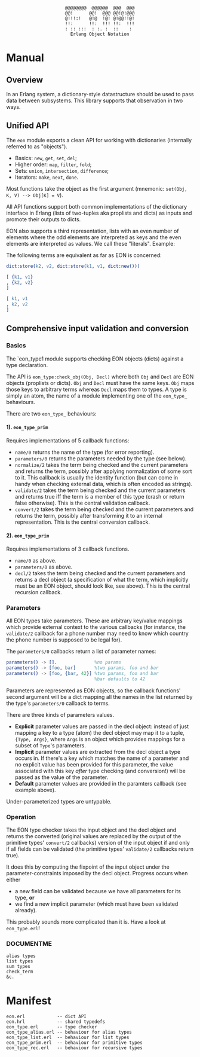 ```
                      @@@@@@@@  @@@@@@  @@@  @@@
                      @@!      @@!  @@@ @@!@!@@@
                      @!!!:!   @!@  !@! @!@@!!@!
                      !!:      !!:  !!! !!:  !!!
                      : :: :::  : :. :  ::    :
                        Erlang Object Notation

```

# Manual

## Overview

In an Erlang system, a dictionary-style datastructure should be used to
pass data between subsystems. This library supports that observation in
two ways.

## Unified API

The `eon` module exports a clean API for working with dictionaries
(internally referred to as "objects").

- Basics: `new`, `get`, `set`, `del`;
- Higher order: `map`, `filter`, `fold`;
- Sets: `union`, `intersection`, `difference`;
- Iterators: `make`, `next`, `done`.

Most functions take the object as the first argument
(mnemonic: `set(Obj, K, V) --> Obj[K] = V`).

All API functions support both common implementations of the dictionary
interface in Erlang (lists of two-tuples aka proplists and dicts) as inputs and
promote their outputs to dicts.

EON also supports a third representation, lists with an even number of
elements where the odd elements are interpreted as keys and the even
elements are interpreted as values. We call these "literals".
Example:

The following terms are equivalent as far as EON is concerned:

```erlang
dict:store(k2, v2, dict:store(k1, v1, dict:new()))

[ {k1, v1}
, {k2, v2}
]

[ k1, v1
, k2, v2
]
```

## Comprehensive input validation and conversion

### Basics

The `eon_type1 module supports checking EON objects (dicts) against a
type declaration.

The API is `eon_type:check_obj(Obj, Decl)` where both `Obj` and `Decl` are
EON objects (proplists or dicts). `Obj` and `Decl` must have the same
keys. `Obj` maps those keys to arbitrary terms whereas `Decl` maps them
to types. A type is simply an atom, the name of a module implementing
one of the `eon_type_` behaviours.

There are two `eon_type_` behaviours:

#### 1). `eon_type_prim`

Requires implementations of 5 callback functions:

- `name/0` returns the name of the type (for error reporting).
- `parameters/0` returns the parameters needed by the type (see below).
- `normalize/2` takes the term being checked and the current parameters
and returns the term, possibly after applying normalization of some
sort to it. This callback is usually the identity function (but can
come in handy when checking external data, which is often encoded as
strings).
- `validate/2` takes the term being checked and the current parameters and
returns true iff the term is a member of this type (crash or return
false otherwise). This is the central validation callback.
- `convert/2` takes the term being checked and the current parameters and
returns the term, possibly after transforming it to an internal
representation. This is the central conversion callback.

#### 2). `eon_type_prim`

Requires implementations of 3 callback functions.

- `name/0` as above.
- `parameters/0` as above.
- `decl/2` takes the term being checked and the current parameters and
returns a decl object (a specification of what the term, which
implicitly must be an EON object, should look like, see above).
This is the central recursion callback.

### Parameters

All EON types take parameters. These are arbitrary key/value mappings
which provide external context to the various callbacks (for instance,
the `validate/2` callback for a phone number may need to know which
country the phone number is supposed to be legal for).

The `parameters/0` callbacks return a list of parameter names:

```erlang
parameters() -> [].              %no params
parameters() -> [foo, bar]       %two params, foo and bar
parameters() -> [foo, {bar, 42}] %two params, foo and bar
                                 %bar defaults to 42
```

Parameters are represented as EON objects, so the callback functions'
second argument will be a dict mapping all the names in the list
returned by the type's `parameters/0` callback to terms.

There are three kinds of parameters values.

- **Explicit** parameter values are passed in the decl object: instead of just
mapping a key to a type (atom) the decl object may map it to a tuple,
`{Type, Args}`, where `Args` is an object which provides mappings for a
subset of `Type`'s parameters.
- **Implicit** parameter values are extracted from the decl object a type
occurs in. If there's a key which matches the name of a parameter and
no explicit value has been provided for this parameter, the value
associated with this key _after_ type checking (and conversion!) will
be passed as the value of the parameter.
- **Default** parameter values are provided in the paramters callback (see
example above).

Under-parameterized types are untypable.

### Operation

The EON type checker takes the input object and the decl object and
returns the converted (original values are replaced by the output of
the primitive types' `convert/2` callbacks) version of the input object
if and only if all fields can be validated (the primitive types' `validate/2`
callbacks return true).

It does this by computing the fixpoint of the input object under the
parameter-constraints imposed by the decl object. Progress occurs
when either

- a new field can be validated because we have all parameters for its
   type, **or**
- we find a new implicit parameter (which must have been validated
   already).

This probably sounds more complicated than it is. Have a look at
`eon_type.erl`!

### DOCUMENTME

```
alias types
list types
sum types
check_term
&c.
```

# Manifest

```
eon.erl            -- dict API
eon.hrl            -- shared typedefs
eon_type.erl       -- type checker
eon_type_alias.erl -- behaviour for alias types
eon_type_list.erl  -- behaviour for list types
eon_type_prim.erl  -- behaviour for primitive types
eon_type_rec.erl   -- behaviour for recursive types
```
